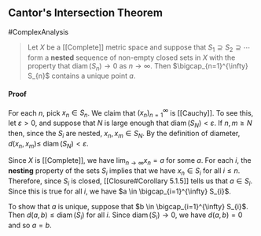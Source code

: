 ## Cantor's Intersection Theorem
#ComplexAnalysis  


>Let $X$ be a [[Complete]] metric space and suppose that $S_{1} \supseteq S_{2} \supseteq\cdots$ form a **nested** sequence of non-empty closed sets in $X$ with the property that $\operatorname{diam}\left(S_{n}\right) \rightarrow 0$ as $n \rightarrow \infty$. Then $\bigcap_{n=1}^{\infty} S_{n}$ contains a unique point $a .$

#### Proof
For each $n$, pick $x_{n} \in S_{n}$. We claim that $\left(x_{n}\right)_{n=1}^{\infty}$ is [[Cauchy]]. To see this, let $\varepsilon>0$, and suppose that $N$ is large enough that $\operatorname{diam}\left(S_{N}\right)<\varepsilon$. If $n, m \geqslant N$ then, since the $S_{i}$ are nested, $x_{n}, x_{m} \in S_{N} .$ By the definition of diameter, $d\left(x_{n}, x_{m}\right) \leqslant$ $\operatorname{diam}\left(S_{N}\right)<\varepsilon$.

Since $X$ is [[Complete]], we have $\lim _{n \rightarrow \infty} x_{n}=a$ for some $a$. For each $i$, the **nesting** property of the sets $S_{i}$ implies that we have $x_{n} \in S_{i}$ for all $i \leqslant n$. Therefore, since $S_{i}$ is closed, [[Closure#Corollary 5.1.5]] tells us that $a \in S_{i}$. Since this is true for all $i$, we have $a \in \bigcap_{i=1}^{\infty} S_{i}$.

To show that $a$ is unique, suppose that $b \in \bigcap_{i=1}^{\infty} S_{i}$. Then $d(a, b) \leqslant \operatorname{diam}\left(S_{i}\right)$ for all $i$. Since $\operatorname{diam}\left(S_{i}\right) \rightarrow 0$, we have $d(a, b)=0$ and so $a=b$.